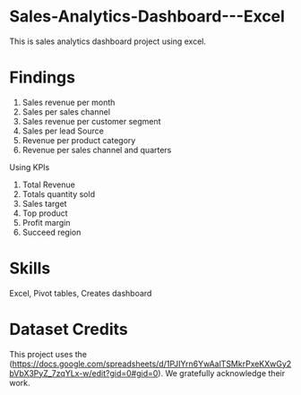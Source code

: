 # Sales-Analytics-Dashboard---Excel
This is sales analytics dashboard project using excel.

# Findings
1. Sales revenue per month
2. Sales per sales channel
3. Sales revenue per customer segment
4. Sales per lead Source
5. Revenue per product category
6. Revenue per sales channel and quarters

Using KPIs
1. Total Revenue
2. Totals quantity sold
3. Sales target
4. Top product
5. Profit margin
6. Succeed region

# Skills
Excel, Pivot tables, Creates dashboard

# Dataset Credits
This project uses the (https://docs.google.com/spreadsheets/d/1PJIYrn6YwAalTSMkrPxeKXwGy2bVbX3PyZ_7zqYLx-w/edit?gid=0#gid=0).
We gratefully acknowledge their work.

